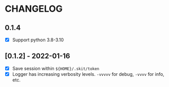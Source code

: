 # CHANGELOG

## 0.1.4

- [x] Support python 3.8-3.10

## [0.1.2] - 2022-01-16

- [x] Save session within `${HOME}/.skit/token`
- [x] Logger has increasing verbosity levels. `-vvvvv` for debug, `-vvvv` for info, etc.

